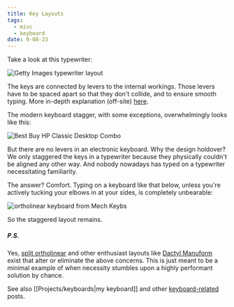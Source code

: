```yaml
---
title: Key Layouts
tags:
  - misc
  - keyboard
date: 9-08-23
---
```


Take a look at this typewriter:

<img src="https://ichef.bbci.co.uk/news/976/cpsprodpb/13E3C/production/_106186418_gettyimages-471395639.jpg" alt="Getty Images typewriter layout">

The keys are connected by levers to the internal workings. Those levers have to be spaced apart so that they don't collide, and to ensure smooth typing. More in-depth explanation (off-site) [here](https://deskthority.net/wiki/Staggering#Classic%20typewriter%20keyboard).

The modern keyboard stagger, with some exceptions, overwhelmingly looks like this:

<img src=" https://pisces.bbystatic.com/image2/BestBuy_US/images/products/5199/5199000_sd.jpg" alt="Best Buy HP Classic Desktop Combo">

But there are no levers in an electronic keyboard. Why the design holdover? We only staggered the keys in a typewriter because they physically couldn't be aligned any other way. And nobody nowadays has typed on a typewriter necessitating familiarity.

The answer? Comfort. Typing on a keyboard like that below, unless you're actively tucking your elbows in at your sides, is completely unbearable:

<img src=" https://www.mechkeybs.com/wp-content/uploads/2020/12/OLKB-Planck-Mechanical-Keyboard-1-1024x576.jpg" alt="ortholinear keyboard from Mech Keybs">

So the staggered layout remains. 

##### P.S.
Yes, [split ortholinear](https://keeb.io/collections/split-keyboards/products/viterbi-keyboard-pcbs-5x7-70-split-ortholinear) and other enthusiast layouts like [Dactyl Manuform](https://github.com/tshort/dactyl-keyboard) exist that alter or eliminate the above concerns. This is just meant to be a minimal example of when necessity stumbles upon a highly performant solution by chance.

See also [[Projects/keyboards|my keyboard]] and other [keyboard-related](/tags/keyboard) posts.